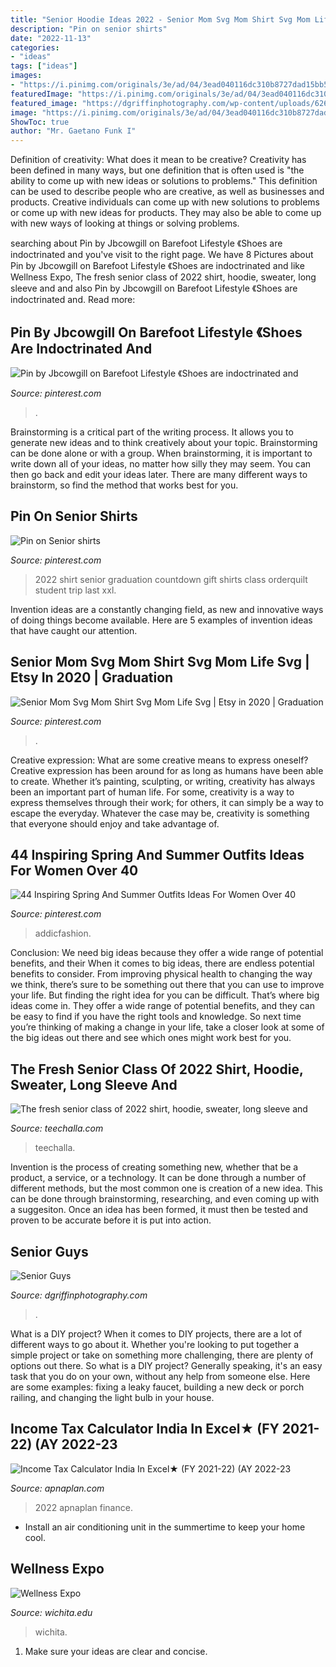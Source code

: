```yaml
---
title: "Senior Hoodie Ideas 2022 - Senior Mom Svg Mom Shirt Svg Mom Life Svg"
description: "Pin on senior shirts"
date: "2022-11-13"
categories:
- "ideas"
tags: ["ideas"]
images:
- "https://i.pinimg.com/originals/3e/ad/04/3ead040116dc310b8727dad15bb5982b.jpg"
featuredImage: "https://i.pinimg.com/originals/3e/ad/04/3ead040116dc310b8727dad15bb5982b.jpg"
featured_image: "https://dgriffinphotography.com/wp-content/uploads/6261.jpg"
image: "https://i.pinimg.com/originals/3e/ad/04/3ead040116dc310b8727dad15bb5982b.jpg"
ShowToc: true
author: "Mr. Gaetano Funk I"
---
```



Definition of creativity: What does it mean to be creative?
Creativity has been defined in many ways, but one definition that is often used is "the ability to come up with new ideas or solutions to problems." This definition can be used to describe people who are creative, as well as businesses and products. Creative individuals can come up with new solutions to problems or come up with new ideas for products. They may also be able to come up with new ways of looking at things or solving problems.

	

		
searching about Pin by Jbcowgill on Barefoot Lifestyle 《Shoes are indoctrinated and you've visit to the right page. We have 8 Pictures about Pin by Jbcowgill on Barefoot Lifestyle 《Shoes are indoctrinated and like Wellness Expo, The fresh senior class of 2022 shirt, hoodie, sweater, long sleeve and and also Pin by Jbcowgill on Barefoot Lifestyle 《Shoes are indoctrinated and. Read more:
		
    
## Pin By Jbcowgill On Barefoot Lifestyle 《Shoes Are Indoctrinated And

<img loading=lazy src="https://i.pinimg.com/originals/3e/ad/04/3ead040116dc310b8727dad15bb5982b.jpg" onerror="this.onerror=null;this.src='https://tse4.mm.bing.net/th?id=OIP.VjvfB95e-7lmw3Hovwp2igAAAA&amp;pid=15.1';" alt="Pin by Jbcowgill on Barefoot Lifestyle 《Shoes are indoctrinated and">

_Source: pinterest.com_

>. 

	

Brainstorming is a critical part of the writing process. It allows you to generate new ideas and to think creatively about your topic. Brainstorming can be done alone or with a group. When brainstorming, it is important to write down all of your ideas, no matter how silly they may seem. You can then go back and edit your ideas later. There are many different ways to brainstorm, so find the method that works best for you.

    
## Pin On Senior Shirts

<img loading=lazy src="https://i.pinimg.com/originals/96/4e/39/964e39eed2e68b5461291961cb3448d4.png" onerror="this.onerror=null;this.src='https://tse1.mm.bing.net/th?id=OIP.O8XMzbXon_U8z5Uxbr1ChQHaHa&amp;pid=15.1';" alt="Pin on Senior shirts">

_Source: pinterest.com_

>2022 shirt senior graduation countdown gift shirts class orderquilt student trip last xxl. 

	

Invention ideas are a constantly changing field, as new and innovative ways of doing things become available. Here are 5 examples of invention ideas that have caught our attention.

    
## Senior Mom Svg Mom Shirt Svg Mom Life Svg | Etsy In 2020 | Graduation

<img loading=lazy src="https://i.pinimg.com/736x/9e/c8/5b/9ec85b05cd43bca2f133840295d764cc.jpg" onerror="this.onerror=null;this.src='https://tse3.mm.bing.net/th?id=OIP.0sWGDrqn5ytib6TOWsDzZQHaHa&amp;pid=15.1';" alt="Senior Mom Svg Mom Shirt Svg Mom Life Svg | Etsy in 2020 | Graduation">

_Source: pinterest.com_

>. 

	

Creative expression: What are some creative means to express oneself?
Creative expression has been around for as long as humans have been able to create. Whether it’s painting, sculpting, or writing, creativity has always been an important part of human life. For some, creativity is a way to express themselves through their work; for others, it can simply be a way to escape the everyday. Whatever the case may be, creativity is something that everyone should enjoy and take advantage of.

    
## 44 Inspiring Spring And Summer Outfits Ideas For Women Over 40

<img loading=lazy src="https://i.pinimg.com/736x/b7/ae/c4/b7aec48e049bfcadd2125016f57af197.jpg" onerror="this.onerror=null;this.src='https://tse4.mm.bing.net/th?id=OIP.VFZFdQ0V2F8UXkfk_HJV2AHaLG&amp;pid=15.1';" alt="44 Inspiring Spring And Summer Outfits Ideas For Women Over 40">

_Source: pinterest.com_

>addicfashion. 

	

Conclusion: We need big ideas because they offer a wide range of potential benefits, and their
When it comes to big ideas, there are endless potential benefits to consider. From improving physical health to changing the way we think, there’s sure to be something out there that you can use to improve your life. But finding the right idea for you can be difficult. That’s where big ideas come in. They offer a wide range of potential benefits, and they can be easy to find if you have the right tools and knowledge. So next time you’re thinking of making a change in your life, take a closer look at some of the big ideas out there and see which ones might work best for you.

    
## The Fresh Senior Class Of 2022 Shirt, Hoodie, Sweater, Long Sleeve And

<img loading=lazy src="https://images.teechalla.com/2021/03/the-fresh-senior-class-of-2022-shirt-Teechalla-dai-dien-den.jpg" onerror="this.onerror=null;this.src='https://tse3.mm.bing.net/th?id=OIP.Xlsv6BID77SlZtPnL6YUTAHaHa&amp;pid=15.1';" alt="The fresh senior class of 2022 shirt, hoodie, sweater, long sleeve and">

_Source: teechalla.com_

>teechalla. 

	

Invention is the process of creating something new, whether that be a product, a service, or a technology. It can be done through a number of different methods, but the most common one is creation of a new idea. This can be done through brainstorming, researching, and even coming up with a suggesiton. Once an idea has been formed, it must then be tested and proven to be accurate before it is put into action.

    
## Senior Guys

<img loading=lazy src="https://dgriffinphotography.com/wp-content/uploads/6261.jpg" onerror="this.onerror=null;this.src='https://tse1.mm.bing.net/th?id=OIP.YwqztBgB_Tw_ppfz_lsCSwHaLH&amp;pid=15.1';" alt="Senior Guys">

_Source: dgriffinphotography.com_

>. 

	

What is a DIY project?
When it comes to DIY projects, there are a lot of different ways to go about it. Whether you're looking to put together a simple project or take on something more challenging, there are plenty of options out there. So what is a DIY project? Generally speaking, it's an easy task that you do on your own, without any help from someone else. Here are some examples: fixing a leaky faucet, building a new deck or porch railing, and changing the light bulb in your house.

    
## Income Tax Calculator India In Excel★ (FY 2021-22) (AY 2022-23

<img loading=lazy src="https://www.apnaplan.com/wp-content/uploads/2020/06/Income-Tax-Calculator-India-for-FY-2020-21-1536x960.png" onerror="this.onerror=null;this.src='https://tse1.mm.bing.net/th?id=OIP.Zx_LUUYLq-XA_HydPuhMQgHaEo&amp;pid=15.1';" alt="Income Tax Calculator India In Excel★ (FY 2021-22) (AY 2022-23">

_Source: apnaplan.com_

>2022 apnaplan finance. 

	

- Install an air conditioning unit in the summertime to keep your home cool.

    
## Wellness Expo

<img loading=lazy src="https://www.wichita.edu/student_life/campus_recreation/images/Health-Fair.jpg" onerror="this.onerror=null;this.src='https://tse4.mm.bing.net/th?id=OIP.juiv-DGbYz1nNFNChmrk8wHaDc&amp;pid=15.1';" alt="Wellness Expo">

_Source: wichita.edu_

>wichita. 

	

1. Make sure your ideas are clear and concise.

